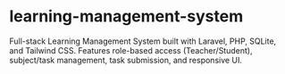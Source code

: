# learning-management-system
Full-stack Learning Management System built with Laravel, PHP, SQLite, and Tailwind CSS. Features role-based access (Teacher/Student), subject/task management, task submission, and responsive UI.

